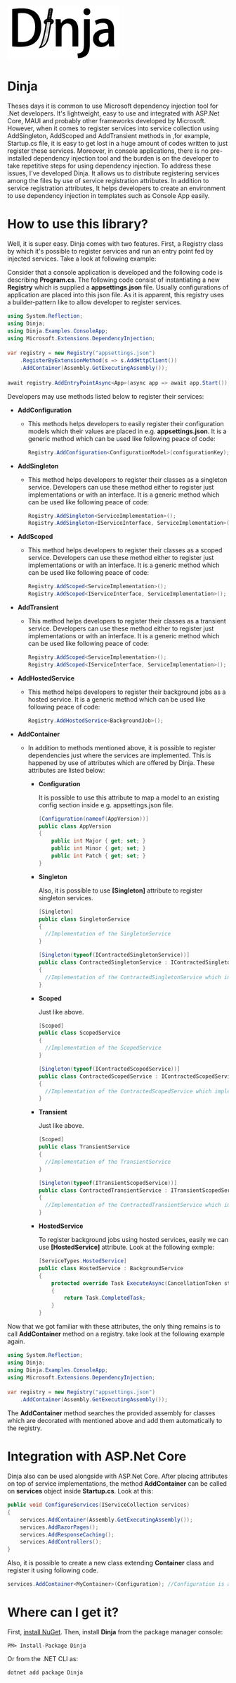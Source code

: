 ![](https://raw.githubusercontent.com/akbarishahpar/Dinja/main/logo.png)

# Dinja

Theses days it is common to use Microsoft dependency injection tool for .Net developers. It's lightweight, easy to use and integrated with ASP.Net Core, MAUI and probably other frameworks developed by Microsoft. However, when it comes to register services into service collection using AddSingleton, AddScoped and AddTransient methods in ,for example, Startup.cs file, it is easy to get lost in a huge amount of codes written to just register these services. Moreover, in console applications, there is no pre-installed dependency injection tool and the burden is on the developer to take repetitive steps for using dependency injection. To address these issues, I've developed Dinja. It allows us to distribute registering services among the files by use of service registration attributes. In addition to service registration attributes, It helps developers to create an environment to use dependency injection in templates such as Console App easily.



# How to use this library?

Well, it is super easy. Dinja comes with two features. First, a Registry class by which it's possible to register services and run an entry point fed by injected services. Take a look at following example:

Consider that a console application is developed and the following code is describing **Program.cs**. The following code consist of instantiating a new **Registry** which is supplied a **appsettings.json** file. Usually configurations of application are placed into this json file. As it is apparent, this registry uses a builder-pattern like to allow developer to register services.

```c#
using System.Reflection;
using Dinja;
using Dinja.Examples.ConsoleApp;
using Microsoft.Extensions.DependencyInjection;

var registry = new Registry("appsettings.json")
    .RegisterByExtensionMethod(s => s.AddHttpClient())
    .AddContainer(Assembly.GetExecutingAssembly());

await registry.AddEntryPointAsync<App>(async app => await app.Start());
```

Developers may use methods listed below to register their services:

* **AddConfiguration**

  * This methods helps developers to easily register their configuration models which their values are placed in e.g. **appsettings.json**. It is a generic method which can be used like following peace of code:

    ```c#
    Registry.AddConfiguration<ConfigurationModel>(configurationKey);
    ```

* **AddSingleton**

  * This method helps developers to register their classes as a singleton service.  Developers can use these method either to register just implementations or with an interface. It is a generic method which can be used like following peace of code:

    ```c#
    Registry.AddSingleton<ServiceImplementation>();
    Registry.AddSingleton<IServiceInterface, ServiceImplementation>();
    ```

* **AddScoped**

  * This method helps developers to register their classes as a scoped service.  Developers can use these method either to register just implementations or with an interface. It is a generic method which can be used like following peace of code:

    ```c#
    Registry.AddScoped<ServiceImplementation>();
    Registry.AddScoped<IServiceInterface, ServiceImplementation>();
    ```

    

* **AddTransient**

  * This method helps developers to register their classes as a transient service.  Developers can use these method either to register just implementations or with an interface. It is a generic method which can be used like following peace of code:

    ```c#
    Registry.AddScoped<ServiceImplementation>();
    Registry.AddScoped<IServiceInterface, ServiceImplementation>();
    ```

    

* **AddHostedService**

  * This method helps developers to register their background jobs as a hosted service. It is a generic method which can be used like following peace of code:

    ```c#
    Registry.AddHostedService<BackgroundJob>();
    ```

    

* **AddContainer**

  * In addition to methods mentioned above, it is possible to register dependencies just where the services are implemented. This is happened by use of attributes which are offered by Dinja. These attributes are listed below:

    * **Configuration**

      It is possible to use this attribute to map a model to an existing config section inside e.g. appsettings.json file.

      ```c#
      [Configuration(nameof(AppVersion))]
      public class AppVersion
      {
          public int Major { get; set; }
          public int Minor { get; set; }
          public int Patch { get; set; }
      }
      ```

      

    * **Singleton**

      Also, it is possible to use **[Singleton]** attribute to register singleton services.

      ```c#
      [Singleton]
      public class SingletonService
      {
      	//Implementation of the SingletonService
      }
      ```

      ```c#
      [Singleton(typeof(IContractedSingletonService))]
      public class ContractedSingletonService : IContractedSingletonService
      {
      	//Implementation of the ContractedSingletonService which implements IContrctedSingletonService
      }
      ```

      

    * **Scoped**

      Just like above.

      ```C#
      [Scoped]
      public class ScopedService
      {
      	//Implementation of the ScopedService
      }
      ```

      ```c#
      [Singleton(typeof(IContractedScopedService))]
      public class ContractedScopedService : IContractedScopedService
      {
      	//Implementation of the ContractedScopedService which implements IContrctedScopedService
      }
      ```

      

    * **Transient**

      Just like above.

      ```c#
      [Scoped]
      public class TransientService
      {
      	//Implementation of the TransientService
      }
      ```

      ```c#
      [Singleton(typeof(ITransientScopedService))]
      public class ContractedTransientService : ITransientScopedService
      {
      	//Implementation of the ContractedTransientService which implements IContrctedTransientService
      }
      ```

      

    * **HostedService**

      To register background jobs using hosted services, easily we can use **[HostedService]** attribute. Look at the following exmple:

      ```c#
      [ServiceTypes.HostedService]
      public class HostedService : BackgroundService
      {
          protected override Task ExecuteAsync(CancellationToken stoppingToken)
          {
              return Task.CompletedTask;
          }
      }
      ```

Now that we got familiar with these attributes, the only thing remains is to call **AddContainer** method on a registry. take look at the following example again.					

```c#
using System.Reflection;
using Dinja;
using Dinja.Examples.ConsoleApp;
using Microsoft.Extensions.DependencyInjection;

var registry = new Registry("appsettings.json")
    .AddContainer(Assembly.GetExecutingAssembly());
```

The **AddContainer** method searches the provided assembly for classes which are decorated with mentioned above and add them automatically to the registry.



# Integration with ASP.Net Core

Dinja also can be used alongside with ASP.Net Core. After placing attributes on top of service implementations, the method **AddContainer** can be called on **services** object inside **Startup.cs**. Look at this:

```c#
public void ConfigureServices(IServiceCollection services)
{
    services.AddContainer(Assembly.GetExecutingAssembly());    
    services.AddRazorPages();
    services.AddResponseCaching();
    services.AddControllers();
}
```



Also, it is possible to create a new class extending **Container** class and register it using following code.

```c#
services.AddContainer<MyContainer>(Configuration); //Configuration is a global variable inside Startup.cs
```



# Where can I get it?

First, [install NuGet](http://docs.nuget.org/docs/start-here/installing-nuget). Then, install **Dinja** from the package manager console:

```
PM> Install-Package Dinja
```

Or from the .NET CLI as:

```
dotnet add package Dinja
```